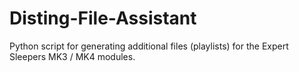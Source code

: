 # Disting-File-Assistant
Python script for generating additional files (playlists) for the Expert Sleepers MK3 / MK4 modules.
